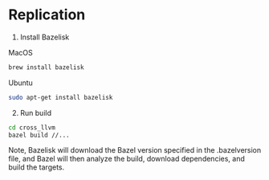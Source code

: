 # Replication


1) Install Bazelisk 

MacOS
```bash
brew install bazelisk
```

Ubuntu
```bash
sudo apt-get install bazelisk
```

2) Run build

```bash
cd cross_llvm
bazel build //...
```

Note, Bazelisk will download the Bazel version specified in the .bazelversion file, and
Bazel will then analyze the build, download dependencies, and build the targets.
